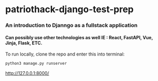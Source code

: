 # patriothack-django-test-prep

### An introduction to Djanngo as a fullstack application

#### Can possibly use other technologies as well IE : React, FastAPI, Vue, Jinja, Flask, ETC.

To run locally, clone the repo and enter this into terminal:
```bash
python3 manage.py runserver
```

 http://127.0.0.1:8000/